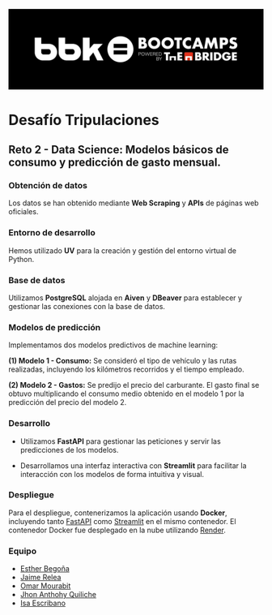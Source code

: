 ![Bootcamp-logo](logo_bbk_bootcamps_thebridge.jpg)

# **Desafío Tripulaciones**
## Reto 2 - Data Science: Modelos básicos de consumo y predicción de gasto mensual.

### Obtención de datos
Los datos se han obtenido mediante **Web Scraping** y **APIs** de páginas web oficiales.

### Entorno de desarrollo
Hemos utilizado **UV** para la creación y gestión del entorno virtual de Python.

### Base de datos
Utilizamos **PostgreSQL** alojada en **Aiven** y **DBeaver** para establecer y gestionar las conexiones con la base de datos.

### Modelos de predicción
Implementamos dos modelos predictivos de machine learning:

**(1) Modelo 1 - Consumo:** Se consideró el tipo de vehículo y las rutas realizadas, incluyendo los kilómetros recorridos y el tiempo empleado.

**(2) Modelo 2 - Gastos:** Se predijo el precio del carburante. El gasto final se obtuvo multiplicando el consumo medio obtenido en el modelo 1 por la predicción del precio del modelo 2.

### Desarrollo
+ Utilizamos **FastAPI** para gestionar las peticiones y servir las predicciones de los modelos.

+ Desarrollamos una interfaz interactiva con **Streamlit** para facilitar la interacción con los modelos de forma intuitiva y visual.

### Despliegue
Para el despliegue, contenerizamos la aplicación usando **Docker**, incluyendo tanto [FastAPI](https://desafio-reto2.onrender.com/) como [Streamlit](https://desafio-reto2-1.onrender.com/) en el mismo contenedor. El contenedor Docker fue desplegado en la nube utilizando [Render](https://render.com/).

### Equipo
+ [Esther Begoña](https://www.linkedin.com/in/estherbego%C3%B1a/)
+ [Jaime Relea](https://www.linkedin.com/in/jrsmf/)
+ [Omar Mourabit](https://www.linkedin.com/in/8xbit/)
+ [Jhon Anthohy Quiliche](https://www.linkedin.com/in/anthonyquili/)
+ [Isa Escribano](https://www.linkedin.com/in/isa-escribano-g%C3%B3mez-a215a611b/)

